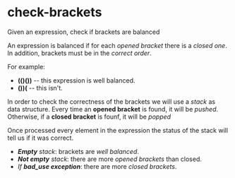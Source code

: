 # check-brackets
Given an expression, check if brackets are balanced

An expression is balanced if for each *opened bracket* there is a *closed one*. In addition, brackets must be in the *correct order*.

For example:

* **(()())** -- this expression is well balanced.
* **())(** -- this isn't.

In order to check the correctness of the brackets we will use a *stack* as data structure.
Every time an **opened bracket** is found, it will be *pushed*.
Otherwise, if a **closed bracket** is founf, it will be *popped*

Once processed every element in the expression the status of the stack will tell us if it was correct.

* ***Empty** stack*: brackets are *well balanced*.
* ***Not empty** stack*: there are more *opened brackets* than closed.
* *If **bad_use exception***: there are more *closed brackets*.
